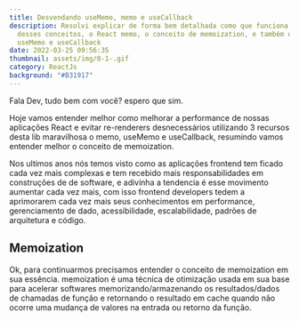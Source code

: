 ```yaml
---
title: Desvendando useMemo, memo e useCallback
description: Resolvi explicar de forma bem detalhada como que funciona cada um
  desses conceitos, o React memo, o conceito de memoization, e também os hooks
  useMemo e useCallback
date: 2022-03-25 09:56:35
thumbnail: assets/img/0-1-.gif
category: ReactJs
background: "#B31917"
---
```

Fala Dev, tudo bem com você? espero que sim.

Hoje vamos entender melhor como melhorar a performance de nossas aplicações React e evitar re-renderers desnecessários utilizando 3 recursos desta lib maravilhosa o memo, useMemo e useCallback, resumindo vamos entender melhor o conceito de memoization.

Nos ultimos anos nós temos visto como as aplicações frontend tem ficado cada vez mais complexas e tem recebido mais responsabilidades em construções de de software, e adivinha a tendencia é esse movimento aumentar cada vez mais, com isso frontend developers tedem  a aprimorarem cada vez mais seus conhecimentos em performance, gerenciamento de dado, acessibilidade, escalabilidade, padrões de arquitetura e código.

## Memoization

Ok, para continuarmos precisamos entender o conceito de memoization em sua essência. memoization é uma técnica de otimização usada em sua base para acelerar softwares memorizando/armazenando os resultados/dados de chamadas de função e retornando o resultado em cache quando não ocorre uma mudança de valores na entrada ou retorno da função.